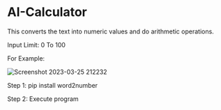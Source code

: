 # AI-Calculator

This converts the text into numeric values and do arithmetic operations.

Input Limit: 0 To 100

For Example:

![Screenshot 2023-03-25 212232](https://user-images.githubusercontent.com/87162248/227728434-a28ff0e3-5ffc-43f8-9d3c-706629559564.jpg)

Step 1: pip install word2number

Step 2: Execute program

